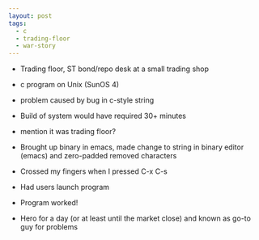 ```yaml
---
layout: post
tags:
  - c
  - trading-floor
  - war-story
---
```


* Trading floor, ST bond/repo desk at a small trading shop

* c program on Unix (SunOS 4)

* problem caused by bug in c-style string

* Build of system would have required 30+ minutes

* mention it was trading floor?

* Brought up binary in emacs, made change to string in binary editor (emacs) and zero-padded removed characters

* Crossed my fingers when I pressed C-x C-s

* Had users launch program

* Program worked!

* Hero for a day (or at least until the market close) and known as go-to guy for problems


